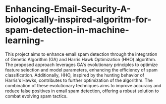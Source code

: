 # Enhancing-Email-Security-A-biologically-inspired-algoritm-for-spam-detection-in-machine-learning-
This project aims to enhance email spam detection through the integration of Genetic Algorithm (GA) and Harris Hawk Optimization (HHO) algorithm. The proposed approach leverages GA's evolutionary principles to optimize feature selection and model parameters, enhancing the efficiency of spam classification. Additionally, HHO, inspired by the hunting behavior of Harris's Hawks, contributes to further optimization of the algorithm. The combination of these evolutionary techniques aims to improve accuracy and reduce false positives in email spam detection, offering a robust solution to combat evolving spam tactics. 
